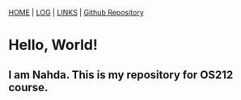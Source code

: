 [HOME](.) | [LOG](TXT/mylog.txt) | [LINKS](LINKS/) | [Github Repository](https://github.com/amalianahda/os212/)

# Hello, World!

## I am Nahda. This is my repository for OS212 course.

